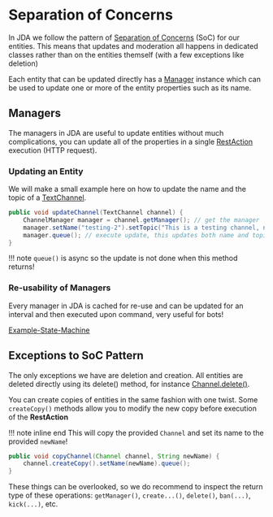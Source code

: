 # Separation of Concerns

In JDA we follow the pattern of [Separation of Concerns](https://en.wikipedia.org/wiki/Separation_of_concerns) (SoC) for our entities.
This means that updates and moderation all happens in dedicated classes rather than on the entities themself (with a few exceptions like deletion)

Each entity that can be updated directly has a [Manager](#managers) instance which can be used to update one or more of the entity properties such as its name.

## Managers

The managers in JDA are useful to update entities without much complications, you can update all of the properties in a single [RestAction](using-restaction.md) execution (HTTP request).

### Updating an Entity

We will make a small example here on how to update the name and the topic of a [TextChannel](https://ci.dv8tion.net/job/JDA/javadoc/net/dv8tion/jda/api/entities/TextChannel.html).

```java
public void updateChannel(TextChannel channel) {
    ChannelManager manager = channel.getManager(); // get the manager
    manager.setName("testing-2").setTopic("This is a testing channel, no memes allowed"); // set the new values
    manager.queue(); // execute update, this updates both name and topic
}
```
!!! note 
    `queue()` is async so the update is not done when this method returns!

### Re-usability of Managers

Every manager in JDA is cached for re-use and can be updated for an interval and then executed upon command, very useful for bots!

[Example-State-Machine](https://gist.github.com/MinnDevelopment/190b79109b17c3bb446eea13be57c43c)

## Exceptions to SoC Pattern

The only exceptions we have are deletion and creation.
All entities are deleted directly using its delete() method, for instance [Channel.delete()](https://ci.dv8tion.net/job/JDA/javadoc/net/dv8tion/jda/api/entities/Channel.html#delete()).

You can create copies of entities in the same fashion with one twist. Some `createCopy()` methods allow you to modify the new copy before execution of the **RestAction**

!!! note inline end 
    This will copy the provided `Channel` and set its name to the provided `newName`!

```java
public void copyChannel(Channel channel, String newName) {
    channel.createCopy().setName(newName).queue();
}
```


These things can be overlooked, so we do recommend to inspect the return type of these operations: `getManager()`, `create...()`, `delete()`, `ban(...)`, `kick(...)`, etc.